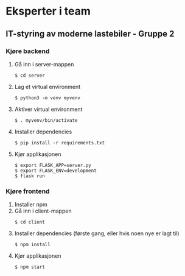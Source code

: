 # Eksperter i team
## IT-styring av moderne lastebiler - Gruppe 2

### Kjøre backend
<ol>
<li>Gå inn i server-mappen</li>
<pre><code>$ cd server</code></pre>
<li>Lag et virtual environment</li>
<pre><code>$ python3 -m venv myvenv</code></pre>
<li>Aktiver virtual environment</li>
<pre><code>$ . myvenv/bin/activate</code></pre>
<li>Installer dependencies</li>
<pre><code>$ pip install -r requirements.txt</code></pre>
<li>Kjør applikasjonen</li>
<pre><code>$ export FLASK_APP=server.py
$ export FLASK_ENV=development
$ flask run
</code></pre>
</ol>

### Kjøre frontend
<ol>
<li> Installer npm
<li>Gå inn i client-mappen</li>
<pre><code>$ cd client</code></pre>
<li>Installer dependencies (første gang, eller hvis noen nye er lagt til)</li>
<pre><code>$ npm install</code></pre>
<li>Kjør applikasjonen</li>
<pre><code>$ npm start
</code></pre>
</ol>